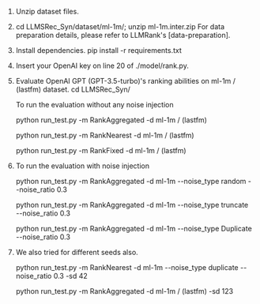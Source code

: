 1.	Unzip dataset files.
2.	cd LLMSRec_Syn/dataset/ml-1m/; unzip ml-1m.inter.zip
    For data preparation details, please refer to LLMRank's [data-preparation].
3.	Install dependencies.
    pip install -r requirements.txt
4.	Insert your OpenAI key on line 20 of ./model/rank.py.
5.	Evaluate OpenAI GPT (GPT-3.5-turbo)'s ranking abilities on ml-1m / (lastfm) dataset.
    cd LLMSRec_Syn/

    To run the evaluation without any noise injection 

    python run_test.py -m RankAggregated -d ml-1m / (lastfm)

    python run_test.py -m RankNearest -d ml-1m / (lastfm)

    python run_test.py -m RankFixed -d ml-1m / (lastfm)

6.	To run the evaluation with noise injection 

    python run_test.py -m RankAggregated -d ml-1m --noise_type random --noise_ratio 0.3

    python run_test.py -m RankAggregated -d ml-1m --noise_type truncate --noise_ratio 0.3

    python run_test.py -m RankAggregated -d ml-1m --noise_type Duplicate --noise_ratio 0.3
7.	We also tried for different seeds also.
    
    python run_test.py -m RankNearest -d ml-1m --noise_type duplicate --noise_ratio 0.3 -sd 42

    python run_test.py -m RankAggregated -d ml-1m / (lastfm) -sd 123
     
